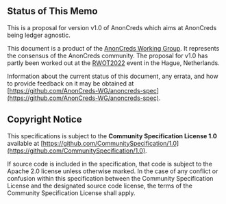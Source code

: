## Status of This Memo

This is a proposal for version v1.0 of AnonCreds which aims at AnonCreds being ledger agnostic.

This document is a product of the [AnonCreds Working Group](https://github.com/AnonCreds-WG).
It represents the consensus of the AnonCreds community.
The proposal for v1.0 has partly been worked out at the [RWOT2022](https://rebootthehague.com/) event in the Hague, Netherlands.

Information about the current status of this document, any errata,
and how to provide feedback on it may be obtained at
[https://github.com/AnonCreds-WG/anoncreds-spec](https://github.com/AnonCreds-WG/anoncreds-spec).

## Copyright Notice

This specifications is subject to the **Community Specification License 1.0**
available at
[https://github.com/CommunitySpecification/1.0](https://github.com/CommunitySpecification/1.0).

If source code is included in the specification, that code is subject to the
Apache 2.0 license unless otherwise marked. In the case of any conflict or
confusion within this specification between the Community Specification License
and the designated source code license, the terms of the Community Specification
License shall apply.
